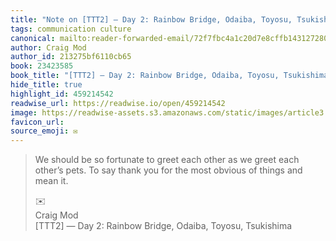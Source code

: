```yaml
---
title: "Note on [TTT2] — Day 2: Rainbow Bridge, Odaiba, Toyosu, Tsukishima via Craig Mod"
tags: communication culture
canonical: mailto:reader-forwarded-email/72f7fbc4a1c20d7e8cffb14312728093
author: Craig Mod
author_id: 213275bf6110cb65
book: 23423585
book_title: "[TTT2] — Day 2: Rainbow Bridge, Odaiba, Toyosu, Tsukishima"
hide_title: true
highlight_id: 459214542
readwise_url: https://readwise.io/open/459214542
image: https://readwise-assets.s3.amazonaws.com/static/images/article3.5c705a01b476.png
favicon_url: 
source_emoji: ✉️
---
```


> We should be so fortunate to greet each other as we greet each other’s pets. To say thank you for the most obvious of things and mean it.
> <div class="quoteback-footer"><div class="quoteback-avatar"><span class="mini-emoji"> ✉️</span></div><div class="quoteback-metadata"><div class="metadata-inner"><span style="display:none">FROM:</span><div aria-label="Craig Mod" class="quoteback-author"> Craig Mod</div><div aria-label="[TTT2] — Day 2: Rainbow Bridge, Odaiba, Toyosu, Tsukishima" class="quoteback-title"> [TTT2] — Day 2: Rainbow Bridge, Odaiba, Toyosu, Tsukishima</div></div></div></div>